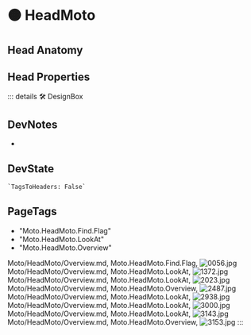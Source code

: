 
# 🟠 <moto>HeadMoto</moto>

## Head Anatomy

## Head Properties

::: details 🛠 <dev>DesignBox</dev>

## DevNotes

-

## DevState

```py
`TagsToHeaders: False`
```

<h2>PageTags</h2>

- "Moto.HeadMoto.Find.Flag"
- "Moto.HeadMoto.LookAt"
- "Moto.HeadMoto.Overview"

Moto/HeadMoto/Overview.md, <dev>Moto.HeadMoto.Find.Flag</dev>, ![0056.jpg](/PaperPhoto/0056.jpg)
Moto/HeadMoto/Overview.md, <dev>Moto.HeadMoto.LookAt</dev>, ![1372.jpg](/PaperPhoto/1372.jpg)
Moto/HeadMoto/Overview.md, <dev>Moto.HeadMoto.LookAt</dev>, ![2023.jpg](/PaperPhoto/2023.jpg)
Moto/HeadMoto/Overview.md, <dev>Moto.HeadMoto.Overview</dev>, ![2487.jpg](/PaperPhoto/2487.jpg)
Moto/HeadMoto/Overview.md, <dev>Moto.HeadMoto.LookAt</dev>, ![2938.jpg](/PaperPhoto/2938.jpg)
Moto/HeadMoto/Overview.md, <dev>Moto.HeadMoto.LookAt</dev>, ![3000.jpg](/PaperPhoto/3000.jpg)
Moto/HeadMoto/Overview.md, <dev>Moto.HeadMoto.LookAt</dev>, ![3143.jpg](/PaperPhoto/3143.jpg)
Moto/HeadMoto/Overview.md, <dev>Moto.HeadMoto.Overview</dev>, ![3153.jpg](/PaperPhoto/3153.jpg)
:::
